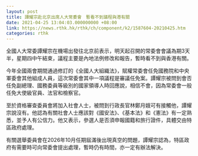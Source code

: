 ```yaml
---
layout: post
title: 譚耀宗赴北京出席人大常委會　暫看不到議程與港有關
date: 2021-04-25 13:04:03.000000000 +08:00
link: https://news.rthk.hk/rthk/ch/component/k2/1587604-20210425.htm
categories: rthk
---
```


全國人大常委譚耀宗在機場出發往北京前表示，明天起召開的常委會會議為期3天半，星期四中午結束，議程主要是內地法例修改和報告，暫時看不到與香港有關。

今年全國兩會期間通過修訂的《全國人大組織法》，賦權常委會任免國務院和中央軍委會其他組成人員，這次常委會其中一項議程是審議任免案。譚耀宗被問到會否任免副總理、國務委員等級別的國家領導人時回應說，相信不會，因為常委會一般任免大使級官員、法官和檢察官。

至於資格審查委員會將加入社會人士，被問到行政長官林鄭月娥可有接觸他，譚耀宗說沒有。他認為有關社會人士應該對《國安法》、《基本法》和《憲法》有一定熟悉，並予人有公信力。他又表示，參選人是否須申報國籍和旅行證件，具體交由特區政府處理。

有關選舉委員會在2026年10月任期屆滿後出現真空的問題，譚耀宗認為，特區政府有需要時可向常委會提出處理，暫時仍有時間，亦一定有辦法解決。
